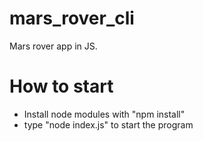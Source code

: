 # mars_rover_cli
Mars rover app in JS.
# How to start
- Install node modules with "npm install"
- type "node index.js" to start the program
